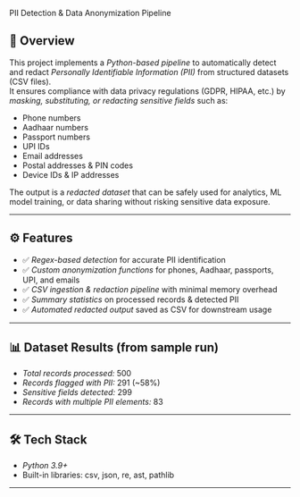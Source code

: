 PII Detection & Data Anonymization Pipeline

## 📌 Overview
This project implements a *Python-based pipeline* to automatically detect and redact *Personally Identifiable Information (PII)* from structured datasets (CSV files).  
It ensures compliance with data privacy regulations (GDPR, HIPAA, etc.) by *masking, substituting, or redacting sensitive fields* such as:

- Phone numbers  
- Aadhaar numbers  
- Passport numbers  
- UPI IDs  
- Email addresses  
- Postal addresses & PIN codes  
- Device IDs & IP addresses  

The output is a *redacted dataset* that can be safely used for analytics, ML model training, or data sharing without risking sensitive data exposure.  

---

## ⚙ Features
- ✅ *Regex-based detection* for accurate PII identification  
- ✅ *Custom anonymization functions* for phones, Aadhaar, passports, UPI, and emails  
- ✅ *CSV ingestion & redaction pipeline* with minimal memory overhead  
- ✅ *Summary statistics* on processed records & detected PII  
- ✅ *Automated redacted output* saved as CSV for downstream usage  

---

## 📊 Dataset Results (from sample run)
- *Total records processed:* 500  
- *Records flagged with PII:* 291 (~58%)  
- *Sensitive fields detected:* 299  
- *Records with multiple PII elements:* 83  

---

## 🛠 Tech Stack
- *Python 3.9+*  
- Built-in libraries: csv, json, re, ast, pathlib  

---
